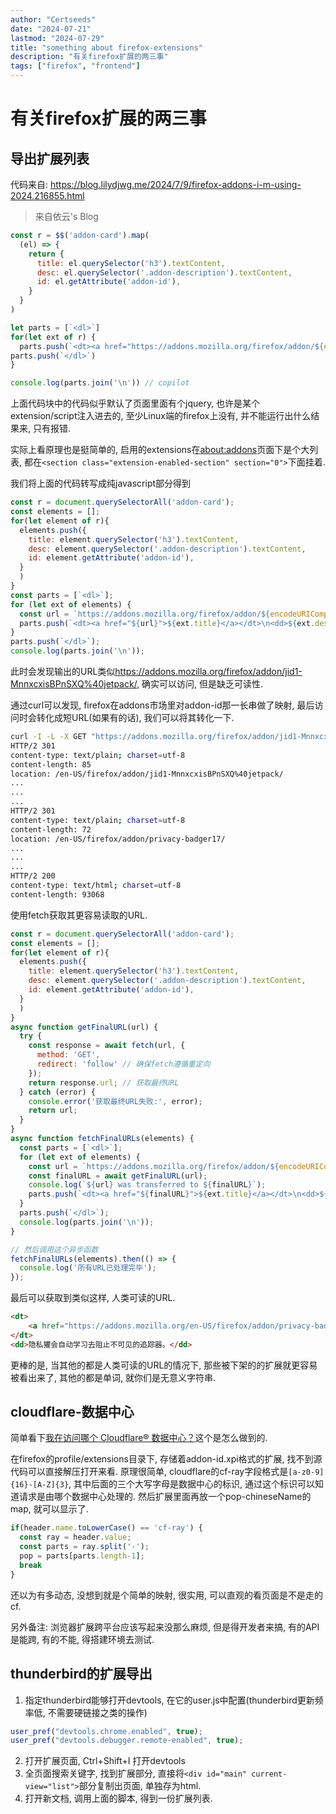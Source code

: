 ```yaml
---
author: "Certseeds"
date: "2024-07-21"
lastmod: "2024-07-29"
title: "something about firefox-extensions"
description: "有关firefox扩展的两三事"
tags: ["firefox", "frontend"]
---
```


# 有关firefox扩展的两三事

## 导出扩展列表

代码来自: <https://blog.lilydjwg.me/2024/7/9/firefox-addons-i-m-using-2024.216855.html>

> 来自依云's Blog

``` js
const r = $$('addon-card').map(
  (el) => {
    return {
      title: el.querySelector('h3').textContent,
      desc: el.querySelector('.addon-description').textContent,
      id: el.getAttribute('addon-id'),
    }
  }
)

let parts = [`<dl>`]
for(let ext of r) {
  parts.push(`<dt><a href="https://addons.mozilla.org/firefox/addon/${encodeURIComponent(ext.id)}/">${ext.title}</a></dt>\n<dd>${ext.desc}</dd>`)
parts.push(`</dl>`)
}

console.log(parts.join('\n')) // copilot
```

上面代码块中的代码似乎默认了页面里面有个jquery, 也许是某个extension/script注入进去的, 至少Linux端的firefox上没有, 并不能运行出什么结果来, 只有报错.

实际上看原理也是挺简单的, 启用的extensions在<about:addons>页面下是个大列表, 都在`<section class="extension-enabled-section" section="0">`下面挂着.

我们将上面的代码转写成纯javascript部分得到

``` javascript
const r = document.querySelectorAll('addon-card');
const elements = [];
for(let element of r){
  elements.push({
    title: element.querySelector('h3').textContent,
    desc: element.querySelector('.addon-description').textContent,
    id: element.getAttribute('addon-id'),
  }
  )
}
const parts = [`<dl>`];
for (let ext of elements) {
  const url = `https://addons.mozilla.org/firefox/addon/${encodeURIComponent(ext.id)}/`;
  parts.push(`<dt><a href="${url}">${ext.title}</a></dt>\n<dd>${ext.desc}</dd>`);
}
parts.push(`</dl>`);
console.log(parts.join('\n'));
```

此时会发现输出的URL类似<https://addons.mozilla.org/firefox/addon/jid1-MnnxcxisBPnSXQ%40jetpack/>, 确实可以访问, 但是缺乏可读性.

通过curl可以发现, firefox在addons市场里对addon-id那一长串做了映射, 最后访问时会转化成短URL(如果有的话), 我们可以将其转化一下.

``` bash
curl -I -L -X GET "https://addons.mozilla.org/firefox/addon/jid1-MnnxcxisBPnSXQ%40jetpack/"
HTTP/2 301
content-type: text/plain; charset=utf-8
content-length: 85
location: /en-US/firefox/addon/jid1-MnnxcxisBPnSXQ%40jetpack/
...
...
...
HTTP/2 301
content-type: text/plain; charset=utf-8
content-length: 72
location: /en-US/firefox/addon/privacy-badger17/
...
...
...
HTTP/2 200
content-type: text/html; charset=utf-8
content-length: 93068
```

使用fetch获取其更容易读取的URL.

``` javascript
const r = document.querySelectorAll('addon-card');
const elements = [];
for(let element of r){
  elements.push({
    title: element.querySelector('h3').textContent,
    desc: element.querySelector('.addon-description').textContent,
    id: element.getAttribute('addon-id'),
  }
  )
}
async function getFinalURL(url) {
  try {
    const response = await fetch(url, {
      method: 'GET',
      redirect: 'follow' // 确保fetch遵循重定向
    });
    return response.url; // 获取最终URL
  } catch (error) {
    console.error('获取最终URL失败:', error);
    return url;
  }
}
async function fetchFinalURLs(elements) {
  const parts = [`<dl>`];
  for (let ext of elements) {
    const url = `https://addons.mozilla.org/firefox/addon/${encodeURIComponent(ext.id)}/`;
    const finalURL = await getFinalURL(url);
    console.log(`${url} was transferred to ${finalURL}`);
    parts.push(`<dt><a href="${finalURL}">${ext.title}</a></dt>\n<dd>${ext.desc}</dd>`);
  }
  parts.push(`</dl>`);
  console.log(parts.join('\n'));
}

// 然后调用这个异步函数
fetchFinalURLs(elements).then(() => {
  console.log('所有URL已处理完毕');
});
```

最后可以获取到类似这样, 人类可读的URL.

``` html
<dt>
    <a href="https://addons.mozilla.org/en-US/firefox/addon/privacy-badger17/">隐私獾</a>
</dt>
<dd>隐私獾会自动学习去阻止不可见的追踪器。</dd>
```

更棒的是, 当其他的都是人类可读的URL的情况下, 那些被下架的的扩展就更容易被看出来了, 其他的都是单词, 就你们是无意义字符串.

## cloudflare-数据中心

简单看下[我在访问哪个 Cloudflare® 数据中心？](https://addons.mozilla.org/en-US/firefox/addon/cf-pop/)这个是怎么做到的.

在firefox的profile/extensions目录下, 存储着addon-id.xpi格式的扩展, 找不到源代码可以直接解压打开来看. 原理很简单, cloudflare的cf-ray字段格式是`[a-z0-9]{16}-[A-Z]{3}`, 其中后面的三个大写字母是数据中心的标识, 通过这个标识可以知道请求是由哪个数据中心处理的. 然后扩展里面再放一个pop-chineseName的map, 就可以显示了.

``` js
if(header.name.toLowerCase() == 'cf-ray') {
  const ray = header.value;
  const parts = ray.split('-');
  pop = parts[parts.length-1];
  break
}
```

还以为有多动态, 没想到就是个简单的映射, 很实用, 可以直观的看页面是不是走的cf.

另外备注: 浏览器扩展跨平台应该写起来没那么麻烦, 但是得开发者来搞, 有的API是能跨, 有的不能, 得搭建环境去测试.

## thunderbird的扩展导出

1. 指定thunderbird能够打开devtools, 在它的user.js中配置(thunderbird更新频率低, 不需要硬链接之类的操作)

``` js
user_pref("devtools.chrome.enabled", true);
user_pref("devtools.debugger.remote-enabled", true);
```

2. 打开扩展页面, Ctrl+Shift+I 打开devtools
3. 全页面搜索关键字, 找到扩展部分, 直接将`<div id="main" current-view="list">`部分复制出页面, 单独存为html.
4. 打开新文档, 调用上面的脚本, 得到一份扩展列表.
